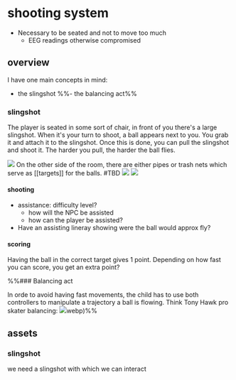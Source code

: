 # shooting system

-   Necessary to be seated and not to move too much 
	-   EEG readings otherwise compromised
## overview

I have one main concepts in mind: 
- the slingshot
%%- the balancing act%%

### slingshot

The player is seated in some sort of chair, in front of you there's a large slingshot.
When it's your turn to shoot, a ball appears next to you. You grab it and attach it to the slingshot. 
Once this is done, you can pull the slingshot and shoot it. The harder you pull, the harder the ball flies.

![](slingshot.jpg)
On the other side of the room, there are either pipes or trash nets which serve as [[targets]] for the balls. #TBD
![](pipes.jpeg) ![](blikvanger.jpg)

#### shooting
- assistance: difficulty level?
	- how will the NPC be assisted
	- how can the player be assisted?
- Have an assisting lineray showing were the ball would approx fly?

#### scoring
Having the ball in the correct target gives 1 point.
Depending on how fast you can score, you get an extra point?

%%### Balancing act

In orde to avoid having fast movements, the child has to use both controllers to manipulate a trajectory a ball is flowing. Think Tony Hawk pro skater balancing:
![](balance.webp)webp)%%


## assets

### slingshot

we need a slingshot with which we can interact

###